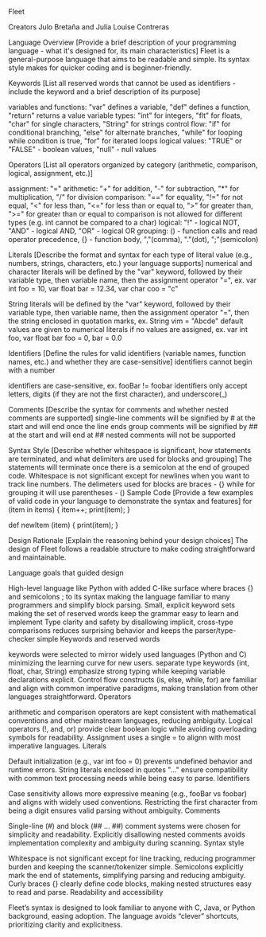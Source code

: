 Fleet

Creators Julo Bretaña and Julia Louise Contreras

Language Overview [Provide a brief description of your programming language - what it's designed for, its main characteristics] 
Fleet is a general-purpose language that aims to be readable and simple. Its syntax style makes for quicker coding and is beginner-friendly.

Keywords [List all reserved words that cannot be used as identifiers - include the keyword and a brief description of its purpose] 

variables and functions: "var" defines a variable, "def" defines a function, "return" returns a value
variable types: "int" for integers, "flt" for floats, "char" for single characters, "String" for strings
control flow: "if" for conditional branching, "else" for alternate branches, "while" for looping while condition is true, "for" for iterated loops
logical values: "TRUE" or "FALSE" - boolean values, "null" - null values

Operators [List all operators organized by category (arithmetic, comparison, logical, assignment, etc.)]

assignment: "="
arithmetic: "+" for addition, "-" for subtraction, "*" for multiplication, "/" for division
comparison: "==" for equality, "!=" for not equal, "<" for less than, "<=" for less than or equal to, ">" for greater than, ">=" for greater than or equal to
comparison is not allowed for different types (e.g. int cannot be compared to a char)
logical: "!" - logical NOT, "AND" - logical AND, "OR" - logical OR
grouping: () - function calls and read operator precedence, {} - function body, ","(comma), "."(dot), ";"(semicolon)

Literals [Describe the format and syntax for each type of literal value (e.g., numbers, strings, characters, etc.) your language supports] numerical and character literals will be defined by the "var" keyword, followed by their variable type, then variable name, then the assignment operator "=", ex. var int foo = 10, var float bar = 12.34, var char coo = "c"

String literals will be defined by the "var" keyword, followed by their variable type, then variable name, then the assignment operator "=", then the string enclosed in quotation marks, ex. String vim = "Abcde"
default values are given to numerical literals if no values are assigned, ex. var int foo, var float bar foo = 0, bar = 0.0

Identifiers [Define the rules for valid identifiers (variable names, function names, etc.) and whether they are case-sensitive] identifiers cannot begin with a number

identifiers are case-sensitive, ex. fooBar != foobar
identifiers only accept letters, digits (if they are not the first character), and underscore(_)

Comments [Describe the syntax for comments and whether nested comments are supported] single-line comments will be signified by # at the start and will end once the line ends group comments will be signified by ## at the start and will end at ## nested comments will not be supported

Syntax Style [Describe whether whitespace is significant, how statements are terminated, and what delimiters are used for blocks and grouping] The statements will terminate once there is a semicolon at the end of grouped code. Whitespace is not significant except for newlines when you want to track line numbers. The delimeters used for blocks are braces - {} while for grouping it will use parentheses - ()
Sample Code [Provide a few examples of valid code in your language to demonstrate the syntax and features] for (item in items) { item++; print(item); }

def newItem (item) { 
    print(item); 
}

Design Rationale [Explain the reasoning behind your design choices] The design of Fleet follows a readable structure to make coding straightforward and maintainable.

Language goals that guided design

High-level language like Python with added C-like surface where braces {} and semicolons ; to its syntax making the language familiar to many programmers and simplify block parsing.
Small, explicit keyword sets making the set of reserved words keep the grammar easy to learn and implement
Type clarity and safety by disallowing implicit, cross-type comparisons reduces surprising behavior and keeps the parser/type-checker simple
Keywords and reserved words

keywords were selected to mirror widely used languages (Python and C) minimizing the learning curve for new users.
separate type keywords (int, float, char, String) emphasize strong typing while keeping variable declarations explicit.
Control flow constructs (is, else, while, for) are familiar and align with common imperative paradigms, making translation from other languages straightforward.
Operators

arithmetic and comparison operators are kept consistent with mathematical conventions and other mainstream languages, reducing ambiguity.
Logical operators (!, and, or) provide clear boolean logic while avoiding overloading symbols for readability.
Assignment uses a single = to alignn with most imperative languages.
Literals

Default initialization (e.g., var int foo = 0) prevents undefined behavior and runtime errors.
String literals enclosed in quotes "..." ensure compatibility with common text processing needs while being easy to parse.
Identifiers

Case sensitivity allows more expressive meaning (e.g., fooBar vs foobar) and aligns with widely used conventions.
Restricting the first character from being a digit ensures valid parsing without ambiguity.
Comments

Single-line (#) and block (## ... ##) comment systems were chosen for simplicity and readability.
Explicitly disallowing nested comments avoids implementation complexity and ambiguity during scanning.
Syntax style

Whitespace is not significant except for line tracking, reducing programmer burden and keeping the scanner/tokenizer simple.
Semicolons explicitly mark the end of statements, simplifying parsing and reducing ambiguity.
Curly braces {} clearly define code blocks, making nested structures easy to read and parse.
Readability and accessibility

Fleet’s syntax is designed to look familiar to anyone with C, Java, or Python background, easing adoption.
The language avoids “clever” shortcuts, prioritizing clarity and explicitness.
